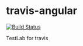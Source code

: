 # travis-angular

[![Build Status](https://travis-ci.org/matheushf/travis-angular.svg?branch=master)](https://travis-ci.org/matheushf/travis-angular)

TestLab for travis
